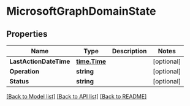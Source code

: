 # MicrosoftGraphDomainState

## Properties

Name | Type | Description | Notes
------------ | ------------- | ------------- | -------------
**LastActionDateTime** | [**time.Time**](time.Time.md) |  | [optional] 
**Operation** | **string** |  | [optional] 
**Status** | **string** |  | [optional] 

[[Back to Model list]](../README.md#documentation-for-models) [[Back to API list]](../README.md#documentation-for-api-endpoints) [[Back to README]](../README.md)


